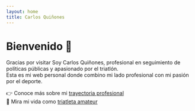 ```yaml
---
layout: home
title: Carlos Quiñones
---
```


# Bienvenido 👋

Gracias por visitar Soy Carlos Quiñones, profesional en seguimiento de políticas públicas y apasionado por el triatlón.  
Esta es mi web personal donde combino mi lado profesional con mi pasión por el deporte.

👉 Conoce más sobre mi [trayectoria profesional](cv)  
🚴 Mira mi vida como [triatleta amateur](triatlon)

